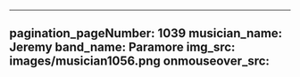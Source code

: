 ------
pagination_pageNumber: 1039
musician_name: Jeremy
band_name: Paramore
img_src: images/musician1056.png
onmouseover_src: 
------